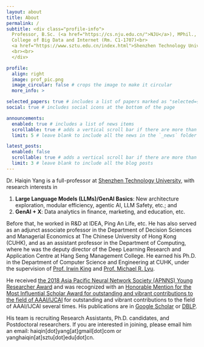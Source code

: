 ```yaml
---
layout: about
title: About
permalink: /
subtitle: <div class="profile-info">
  Professor, B.Sc. (<a href="https://cs.nju.edu.cn/">NJU</a>), MPhil., Ph.D. (<a href="https://www.cse.cuhk.edu.hk/">CUHK</a>)<br>
  College of Big Data and Internet (Rm. C1-1707)<br>
  <a href="https://www.sztu.edu.cn/index.html">Shenzhen Technology University</a><br>
  <br><br>
  </div>

profile:
  align: right
  image: prof_pic.png
  image_circular: false # crops the image to make it circular
  more_info: >

selected_papers: true # includes a list of papers marked as "selected={true}"
social: true # includes social icons at the bottom of the page

announcements:
  enabled: true # includes a list of news items
  scrollable: true # adds a vertical scroll bar if there are more than 3 news items
  limit: 5 # leave blank to include all the news in the `_news` folder

latest_posts:
  enabled: false
  scrollable: true # adds a vertical scroll bar if there are more than 3 new posts items
  limit: 3 # leave blank to include all the blog posts
---
```


Dr. Haiqin Yang is a full-professor at [Shenzhen Technology University](https://www.sztu.edu.cn/index.html), with research interests in

1. **Large Language Models (LLMs)/GenAI Basics**: New architecture exploration, modular efficiency, agentic AI, LLM Safety, etc.; and
2. **GenAI + X**: Data analytics in finance, marketing, and education, etc.

Before that, he worked in R&D at IDEA, Ping An Life, etc. He has also served as an adjunct associate professor in the Department of Decision Sciences and Managerial Economics at The Chinese University of Hong Kong (CUHK), and as an assistant professor in the Department of Computing, where he was the deputy director of the Deep Learning Research and Application Centre at Hang Seng Management College. He earned his Ph.D. in the Department of Computer Science and Engineering at CUHK, under the supervision of [Prof. Irwin King](https://www.cse.cuhk.edu.hk/~king) and [Prof. Michael R. Lyu](https://www.cse.cuhk.edu.hk/~lyu). <!--Additionally, he held an MPhil degree from the same department at CUHK and a Bachelor of Science degree from the Computer Science and Technology Department at Nanjing University.-->

He received [the 2018 Asia Pacific Neural Network Society (APNNS) Young Researcher Award](https://www.dropbox.com/s/ds6bqx7tnmvox87/YRA3.jpeg?dl=0) and was recognized with an [Honorable Mention for the Most Influential Scholar Award for outstanding and vibrant contributions to the field of AAAI/IJCAI](https://aminer.org/ai2000) for outstanding and vibrant contributions to the field of AAAI/IJCAI several times. His publications are in [Google Scholar](https://scholar.google.com.hk/citations?user=nfijDy4AAAAJ) or [DBLP](https://dblp.uni-trier.de/pers/hd/y/Yang:Haiqin).

His team is recruiting Research Assistants, Ph.D. candidates, and Postdoctoral researchers. If you are interested in joining, please email him an email: haiqin[dot]yang[at]gmail[dot]com or yanghaiqin[at]sztu[dot]edu[dot]cn.

